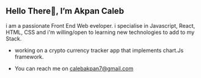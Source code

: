 ## Hello There👋, I’m Akpan Caleb

i am a passionate Front End Web eveloper.
i specialise in Javascript, React, HTML, CSS and i'm willing/open to learning new technologies to add to my Stack.

- working on a crypto currency tracker app that implements chart.Js framework.

- You can reach me on calebakpan7@gmail.com


<!---
Caleb00004/Caleb00004 is a ✨ special ✨ repository because its `README.md` (this file) appears on your GitHub profile.
You can click the Preview link to take a look at your changes.
--->

